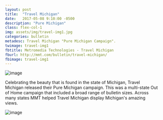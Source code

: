 ```yaml
---
layout: post
title:  "Travel Michigan"
date:   2017-05-08 9:10:00 -0500
description: "Pure Michigan"
class: flex-col-1
img: assets/img/travel-img1.jpg
categories: bulletin
metadesc: Travel Michigan "Pure Michigan Campaign".
twimage: travel-img1
fbtitle: Metromedia Technologies - Travel Michigan
fburl: http://mmt.com/bulletin/travel-michigan/
fbimage: travel-img1
---
```

![image](../../assets/img/travel-hero.jpg "Travel Michigan hero")

<span>C</span>elebrating the beauty that is found in the state of Michigan, Travel Michigan released their Pure Michigan campaign. This was a multi-state Out of Home campaign that included a broad range of bulletin sizes. Across many states MMT helped Travel Michigan display Michigan's amazing views.

![image](../../assets/img/travel-img2.jpg "Travel Michigan")
